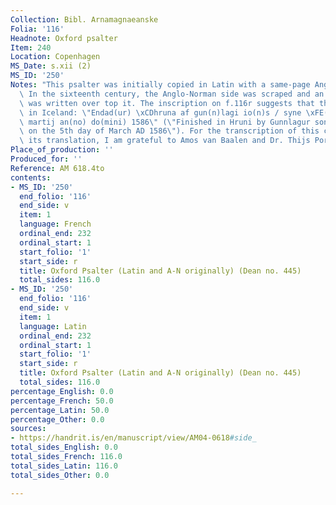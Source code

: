 ```yaml
---
Collection: Bibl. Arnamagnaeanske
Folia: '116'
Headnote: Oxford psalter
Item: 240
Location: Copenhagen
MS_Date: s.xii (2)
MS_ID: '250'
Notes: "This psalter was initially copied in Latin with a same-page Anglo-Norman translation.\
  \ In the sixteenth century, the Anglo-Norman side was scraped and an Icelandic version\
  \ was written over top it. The inscription on f.116r suggests that this was done\
  \ in Iceland: \"Endad(ur) \xCDhruna af gun(n)lagi io(n)s / syne \xFE(ann) 5 dag\
  \ martij an(no) do(mini) 1586\" (\"Finished in Hruni by Gunnlagur son of J\xF3n\
  \ on the 5th day of March AD 1586\"). For the transcription of this colophon and\
  \ its translation, I am grateful to Amos van Baalen and Dr. Thijs Porck"
Place_of_production: ''
Produced_for: ''
Reference: AM 618.4to
contents:
- MS_ID: '250'
  end_folio: '116'
  end_side: v
  item: 1
  language: French
  ordinal_end: 232
  ordinal_start: 1
  start_folio: '1'
  start_side: r
  title: Oxford Psalter (Latin and A-N originally) (Dean no. 445)
  total_sides: 116.0
- MS_ID: '250'
  end_folio: '116'
  end_side: v
  item: 1
  language: Latin
  ordinal_end: 232
  ordinal_start: 1
  start_folio: '1'
  start_side: r
  title: Oxford Psalter (Latin and A-N originally) (Dean no. 445)
  total_sides: 116.0
percentage_English: 0.0
percentage_French: 50.0
percentage_Latin: 50.0
percentage_Other: 0.0
sources:
- https://handrit.is/en/manuscript/view/AM04-0618#side_
total_sides_English: 0.0
total_sides_French: 116.0
total_sides_Latin: 116.0
total_sides_Other: 0.0

---
```

